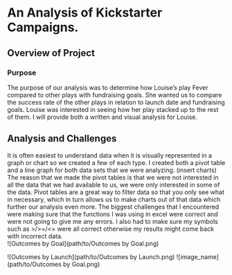 # An Analysis of Kickstarter Campaigns.
## Overview of Project
### Purpose

The purpose of our analysis was to determine how Louise’s play Fever compared to other plays with fundraising goals. She wanted us to compare the success rate of the other plays in relation to launch date and fundraising goals. Louise was interested in seeing how her play stacked up to the rest of them. I will provide both a written and visual analysis for Louise. 

## Analysis and Challenges

It is often easiest to understand data when it is visually represented in a graph or chart so we created a few of each type. I created both a pivot table and a line graph for both data sets that we were analyzing. (insert charts) The reason that we made the pivot tables is that we were not interested in all the data that we had available to us, we were only interested in some of the data. Pivot tables are a great way to filter data so that you only see what in necessary, which in turn allows us to make charts out of that data which further our analysis even more. The biggest challenges that I encountered were making sure that the functions I was using in excel were correct and were not going to give me any errors. I also had to make sure my symbols such as >/>=/<= were all correct otherwise my results might come back with incorrect data.  
![Outcomes by Goal](path/to/Outcomes by Goal.png)

![Outcomes by Launch](path/to/Outcomes by Launch.png)
![image_name](path/to/Outcomes by Goal.png)
